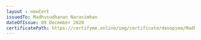 ```yaml
--- 
layout : newCert 
issuedTo: Madhusudhanan Narasimhan
dateOfIssue: 09 December 2020
certificatePath: https://certifyme.online/img/certificate/devopsma/MadhusudhananNarasimhan.png
--- 
```

